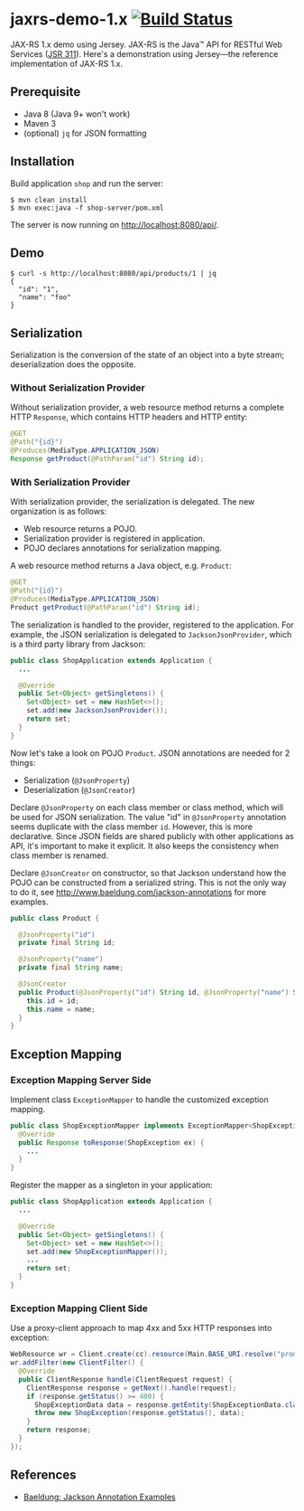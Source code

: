 # jaxrs-demo-1.x [![Build Status][travis-img]][travis]

JAX-RS 1.x demo using Jersey. JAX-RS is the Java™ API for RESTful Web Services ([JSR 311][jsr-311]).
Here's a demonstration using Jersey—the reference implementation of JAX-RS 1.x.

## Prerequisite

- Java 8 (Java 9+ won't work)
- Maven 3
- (optional) `jq` for JSON formatting

## Installation

Build application `shop` and run the server:

    $ mvn clean install
    $ mvn exec:java -f shop-server/pom.xml

The server is now running on <http://localhost:8080/api/>.

## Demo

```
$ curl -s http://localhost:8080/api/products/1 | jq
{
  "id": "1",
  "name": "foo"
}
```

## Serialization

Serialization is the conversion of the state of an object into a byte stream;
deserialization does the opposite.

### Without Serialization Provider

Without serialization provider, a web resource method returns a complete HTTP
`Response`, which contains HTTP headers and HTTP entity:

```java
@GET
@Path("{id}")
@Produces(MediaType.APPLICATION_JSON)
Response getProduct(@PathParam("id") String id);
```

### With Serialization Provider

With serialization provider, the serialization is delegated. The new
organization is as follows:

- Web resource returns a POJO.
- Serialization provider is registered in application.
- POJO declares annotations for serialization mapping.

A web resource method returns a Java object, e.g. `Product`:

```java
@GET
@Path("{id}")
@Produces(MediaType.APPLICATION_JSON)
Product getProduct(@PathParam("id") String id);
```

The serialization is handled to the provider, registered to the
application. For example, the JSON serialization is delegated to
`JacksonJsonProvider`, which is a third party library from Jackson:

```java
public class ShopApplication extends Application {
  ...

  @Override
  public Set<Object> getSingletons() {
    Set<Object> set = new HashSet<>();
    set.add(new JacksonJsonProvider());
    return set;
  }
}
```

Now let's take a look on POJO `Product`. JSON annotations are needed for 2
things:

- Serialization (`@JsonProperty`)
- Deserialization (`@JsonCreator`)

Declare `@JsonProperty` on each class member or class method, which will be
used for JSON serialization. The value "id" in `@JsonProperty` annotation seems
duplicate with the class member `id`. However, this is more declarative. Since
JSON fields are shared publicly with other applications as API, it's important
to make it explicit. It also keeps the consistency when class member is
renamed.

Declare `@JsonCreator` on constructor, so that Jackson understand how the POJO
can be constructed from a serialized string. This is not the only way to do it,
see <http://www.baeldung.com/jackson-annotations> for more examples.

```java
public class Product {

  @JsonProperty("id")
  private final String id;

  @JsonProperty("name")
  private final String name;

  @JsonCreator
  public Product(@JsonProperty("id") String id, @JsonProperty("name") String name) {
    this.id = id;
    this.name = name;
  }
}
```

## Exception Mapping

### Exception Mapping Server Side

Implement class `ExceptionMapper` to handle the customized exception mapping.

```java
public class ShopExceptionMapper implements ExceptionMapper<ShopException> {
  @Override
  public Response toResponse(ShopException ex) {
    ...
  }
}
```

Register the mapper as a singleton in your application:

```java
public class ShopApplication extends Application {
  ...

  @Override
  public Set<Object> getSingletons() {
    Set<Object> set = new HashSet<>();
    set.add(new ShopExceptionMapper());
    ...
    return set;
  }
}
```

### Exception Mapping Client Side

Use a proxy-client approach to map 4xx and 5xx HTTP responses into exception:

```java
WebResource wr = Client.create(cc).resource(Main.BASE_URI.resolve("products"));
wr.addFilter(new ClientFilter() {
  @Override
  public ClientResponse handle(ClientRequest request) {
    ClientResponse response = getNext().handle(request);
    if (response.getStatus() >= 400) {
      ShopExceptionData data = response.getEntity(ShopExceptionData.class);
      throw new ShopException(response.getStatus(), data);
    }
    return response;
  }
});
```

## References

- [Baeldung: Jackson Annotation Examples][jackson-annotations]

[jsr-311]: https://jcp.org/en/jsr/detail?id=311
[jackson-annotations]: http://www.baeldung.com/jackson-annotations
[travis]: https://travis-ci.org/mincong-h/jaxrs-demo-1.x
[travis-img]: https://travis-ci.org/mincong-h/jaxrs-demo-1.x.svg?branch=master
